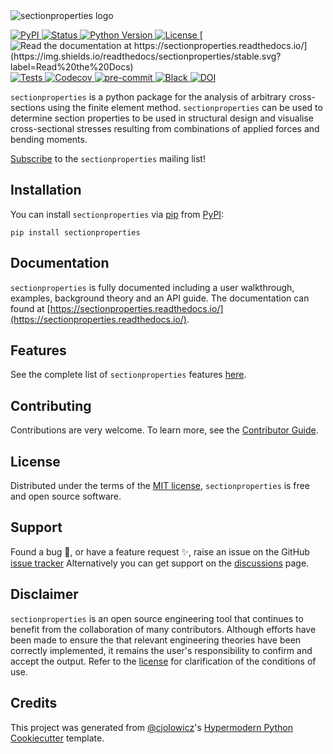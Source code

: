 <picture>
  <source media="(prefers-color-scheme: dark)" srcset="docs/_static/logo-dark-mode.png">
  <source media="(prefers-color-scheme: light)" srcset="docs/_static/logo-light-mode.png">
  <img alt="sectionproperties logo" src="docs/_static/logo-light-mode.png">
</picture>

[
![PyPI](https://img.shields.io/pypi/v/sectionproperties.svg)
][pypi_]
[
![Status](https://img.shields.io/pypi/status/sectionproperties.svg)
][status]
[
![Python Version](https://img.shields.io/pypi/pyversions/sectionproperties)
][python version]
[
![License](https://img.shields.io/pypi/l/sectionproperties)
][license]
[
![Read the documentation at https://sectionproperties.readthedocs.io/](https://img.shields.io/readthedocs/sectionproperties/stable.svg?label=Read%20the%20Docs)
][read the docs]
[
![Tests](https://github.com/robbievanleeuwen/section-properties/actions/workflows/tests.yml/badge.svg?branch=master)
][tests]
[
![Codecov](https://codecov.io/gh/robbievanleeuwen/section-properties/branch/master/graph/badge.svg)
][codecov]
[
![pre-commit](https://img.shields.io/badge/pre--commit-enabled-brightgreen?logo=pre-commit&logoColor=white)
][pre-commit]
[
![Black](https://img.shields.io/badge/code%20style-black-000000.svg)
][black]
[
![DOI](https://joss.theoj.org/papers/10.21105/joss.06105/status.svg)
][joss]

[pypi_]: https://pypi.org/project/sectionproperties/
[status]: https://pypi.org/project/sectionproperties/
[python version]: https://pypi.org/project/sectionproperties
[read the docs]: https://sectionproperties.readthedocs.io/
[tests]: https://github.com/robbievanleeuwen/section-properties/actions?workflow=Tests
[codecov]: https://app.codecov.io/gh/robbievanleeuwen/section-properties
[pre-commit]: https://github.com/pre-commit/pre-commit
[black]: https://github.com/psf/black
[joss]: https://doi.org/10.21105/joss.06105

`sectionproperties` is a python package for the analysis of arbitrary cross-sections
using the finite element method. `sectionproperties` can be used to determine
section properties to be used in structural design and visualise cross-sectional
stresses resulting from combinations of applied forces and bending moments.

[Subscribe](http://eepurl.com/dMMUeg) to the `sectionproperties` mailing list!

## Installation

You can install `sectionproperties` via [pip] from [PyPI]:

```shell
pip install sectionproperties
```

## Documentation

`sectionproperties` is fully documented including a user walkthrough, examples,
background theory and an API guide. The documentation can found at
[https://sectionproperties.readthedocs.io/](https://sectionproperties.readthedocs.io/).

## Features

See the complete list of `sectionproperties` features
[here](https://sectionproperties.readthedocs.io/en/stable/user_guide.html).

## Contributing

Contributions are very welcome. To learn more, see the [Contributor Guide].

## License

Distributed under the terms of the [MIT license][license], `sectionproperties` is free
and open source software.

## Support

Found a bug 🐛, or have a feature request ✨, raise an issue on the
GitHub [issue tracker](https://github.com/robbievanleeuwen/section-properties/issues)
Alternatively you can get support on the
[discussions](https://github.com/robbievanleeuwen/section-properties/discussions) page.

## Disclaimer

`sectionproperties` is an open source engineering tool that continues to benefit from
the collaboration of many contributors. Although efforts have been made to ensure the
that relevant engineering theories have been correctly implemented, it remains the
user's responsibility to confirm and accept the output. Refer to the
[license](LICENSE.md) for clarification of the conditions of use.

## Credits

This project was generated from [@cjolowicz]'s [Hypermodern Python Cookiecutter]
template.

[@cjolowicz]: https://github.com/cjolowicz
[pypi]: https://pypi.org/
[hypermodern python cookiecutter]: https://github.com/cjolowicz/cookiecutter-hypermodern-python
[pip]: https://pip.pypa.io/
[license]: https://github.com/robbievanleeuwen/section-properties/blob/master/LICENSE.md
[contributor guide]: https://github.com/robbievanleeuwen/section-properties/blob/master/CONTRIBUTING.md